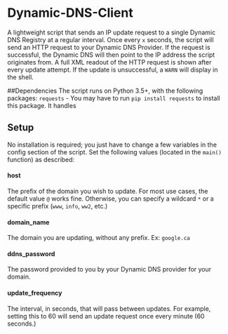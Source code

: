 # Dynamic-DNS-Client
A lightweight script that sends an IP update request to a single Dynamic DNS Registry at a regular interval. Once every `x` seconds, the script will send an HTTP request to your Dynamic DNS Provider. If the request is successful, the Dynamic DNS will then point to the IP address the script originates from. A full XML readout of the HTTP request is shown after every update attempt. If the update is unsuccessful, a `WARN` will display in the shell.

##Dependencies
The script runs on Python 3.5+, with the following packages:
`requests` - You may have to run `pip install requests` to install this package. It handles 

## Setup
No installation is required; you just have to change a few variables in the config section of the script. Set the following values (located in the `main()` function) as described:

  #### host
  The prefix of the domain you wish to update. For most use cases, the default value `@` works fine. Otherwise, you can specify a wildcard `*` or a specific prefix (`www`, `info`, `ww2`, etc.)

  #### domain_name
  The domain you are updating, without any prefix. Ex: `google.ca`

  #### ddns_password
  The password provided to you by your Dynamic DNS provider for your domain.

  #### update_frequency
  The interval, in seconds, that will pass between updates. For example, setting this to 60 will send an update request once every minute (60 seconds.)
